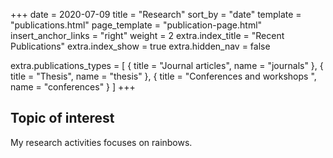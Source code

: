 +++
date = 2020-07-09
title = "Research"
sort_by = "date"
template = "publications.html"
page_template = "publication-page.html"
insert_anchor_links = "right"
weight = 2
extra.index_title = "Recent Publications"
extra.index_show = true
extra.hidden_nav = false

extra.publications_types = [
  { title = "Journal articles", name = "journals" },
  { title = "Thesis", name = "thesis" },
  { title = "Conferences and workshops ", name = "conferences" }
]
+++

## Topic of interest

My research activities focuses on rainbows.
